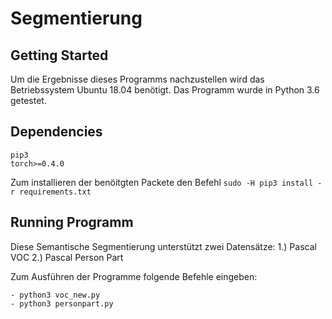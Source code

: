# Segmentierung
## Getting Started
Um die Ergebnisse dieses Programms nachzustellen wird das Betriebssystem Ubuntu 18.04 benötigt. Das Programm wurde in Python 3.6 getestet.
## Dependencies

```
pip3
torch>=0.4.0
```
Zum installieren der benöitgten Packete den Befehl `sudo -H pip3 install -r requirements.txt`

## Running Programm

Diese Semantische Segmentierung unterstützt zwei Datensätze:
1.) Pascal VOC
2.) Pascal Person Part

Zum Ausführen der Programme folgende Befehle eingeben:

```
- python3 voc_new.py
- python3 personpart.py
```